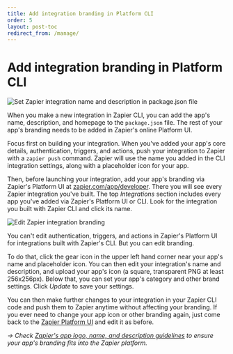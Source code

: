 ```yaml
---
title: Add integration branding in Platform CLI
order: 5
layout: post-toc
redirect_from: /manage/
---
```


# Add integration branding in Platform CLI

![Set Zapier integration name and description in package.json file](https://cdn.zapier.com/storage/photos/5373ba1686dbea3e9d942b56101a5b40.png)

When you make a new integration in Zapier CLI, you can add the app's name, description, and homepage to the `package.json` file. The rest of your app's branding needs to be added in Zapier's online Platform UI.

Focus first on building your integration. When you've added your app's core details, authentication, triggers, and actions, push your integration to Zapier with a `zapier push` command. Zapier will use the name you added in the CLI integration settings, along with a placeholder icon for your app.

Then, before launching your integration, add your app's branding via Zapier's Platform UI at [zapier.com/app/developer](https://zapier.com/app/developer). There you will see every Zapier integration you've built. The top _Integrations_ section includes every app you've added via Zapier's Platform UI or CLI. Look for the integration you built with Zapier CLI and click its name.

![Edit Zapier integration branding](https://cdn.zappy.app/21501f70d3d15a341e6dc7ea90690ee6.png)

You can't edit authentication, triggers, and actions in Zapier's Platform UI for integrations built with Zapier's CLI. But you can edit branding.

To do that, click the gear icon in the upper left hand corner near your app's name and placeholder icon. You can then edit your integration's name and description, and upload your app's icon (a square, transparent PNG at least 256x256px). Below that, you can set your app's category and other brand settings. Click _Update_ to save your settings.

You can then make further changes to your integration in your Zapier CLI code and push them to Zapier anytime without affecting your branding. If you ever need to change your app icon or other branding again, just come back to the [Zapier Platform UI](https://zapier.com/app/developer) and edit it as before.

_→ Check [Zapier's app logo, name, and description guidelines](https://platform.zapier.com/partners/planning-guide#app-logo) to ensure your app's branding fits into the Zapier platform._